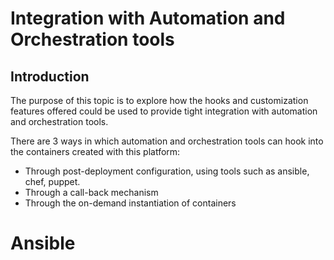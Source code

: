 # Integration with Automation and Orchestration tools

## Introduction

The purpose of this topic is to explore how the hooks and customization features offered could be used to provide tight integration with automation and orchestration tools.

There are 3 ways in which automation and orchestration tools can hook into the containers created with this platform:
- Through post-deployment configuration, using tools such as ansible, chef, puppet.
- Through a call-back mechanism 
- Through the on-demand instantiation of containers

# Ansible
